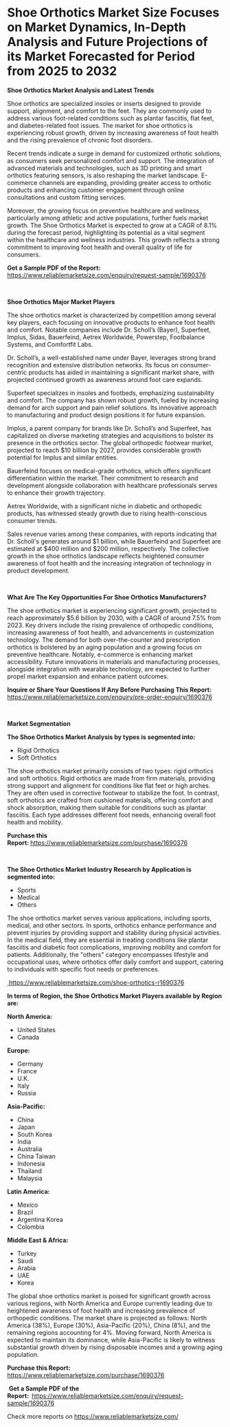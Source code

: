 <p><h1>Shoe Orthotics Market Size Focuses on Market Dynamics, In-Depth Analysis and Future Projections of its Market Forecasted for Period from 2025 to 2032</h1></p><p><strong>Shoe Orthotics Market Analysis and Latest Trends</strong></p>
<p><p>Shoe orthotics are specialized insoles or inserts designed to provide support, alignment, and comfort to the feet. They are commonly used to address various foot-related conditions such as plantar fasciitis, flat feet, and diabetes-related foot issues. The market for shoe orthotics is experiencing robust growth, driven by increasing awareness of foot health and the rising prevalence of chronic foot disorders.</p><p>Recent trends indicate a surge in demand for customized orthotic solutions, as consumers seek personalized comfort and support. The integration of advanced materials and technologies, such as 3D printing and smart orthotics featuring sensors, is also reshaping the market landscape. E-commerce channels are expanding, providing greater access to orthotic products and enhancing customer engagement through online consultations and custom fitting services. </p><p>Moreover, the growing focus on preventive healthcare and wellness, particularly among athletic and active populations, further fuels market growth. The Shoe Orthotics Market is expected to grow at a CAGR of 8.1% during the forecast period, highlighting its potential as a vital segment within the healthcare and wellness industries. This growth reflects a strong commitment to improving foot health and overall quality of life for consumers.</p></p>
<p><strong>Get a Sample PDF of the Report:&nbsp;</strong> <a href="https://www.reliablemarketsize.com/enquiry/request-sample/1690376?utm_campaign=2015&utm_medium=2&utm_source=Github&utm_content=ia&utm_term=08022025&utm_id=shoe-orthotics">https://www.reliablemarketsize.com/enquiry/request-sample/1690376</a></p>
<p>&nbsp;</p>
<p><strong>Shoe Orthotics Major Market Players</strong></p>
<p><p>The shoe orthotics market is characterized by competition among several key players, each focusing on innovative products to enhance foot health and comfort. Notable companies include Dr. Scholl’s (Bayer), Superfeet, Implus, Sidas, Bauerfeind, Aetrex Worldwide, Powerstep, Footbalance Systems, and Comfortfit Labs.</p><p>Dr. Scholl’s, a well-established name under Bayer, leverages strong brand recognition and extensive distribution networks. Its focus on consumer-centric products has aided in maintaining a significant market share, with projected continued growth as awareness around foot care expands.</p><p>Superfeet specializes in insoles and footbeds, emphasizing sustainability and comfort. The company has shown robust growth, fueled by increasing demand for arch support and pain relief solutions. Its innovative approach to manufacturing and product design positions it for future expansion.</p><p>Implus, a parent company for brands like Dr. Scholl’s and Superfeet, has capitalized on diverse marketing strategies and acquisitions to bolster its presence in the orthotics sector. The global orthopedic footwear market, projected to reach $10 billion by 2027, provides considerable growth potential for Implus and similar entities.</p><p>Bauerfeind focuses on medical-grade orthotics, which offers significant differentiation within the market. Their commitment to research and development alongside collaboration with healthcare professionals serves to enhance their growth trajectory. </p><p>Aetrex Worldwide, with a significant niche in diabetic and orthopedic products, has witnessed steady growth due to rising health-conscious consumer trends. </p><p>Sales revenue varies among these companies, with reports indicating that Dr. Scholl's generates around $1 billion, while Bauerfeind and Superfeet are estimated at $400 million and $200 million, respectively. The collective growth in the shoe orthotics landscape reflects heightened consumer awareness of foot health and the increasing integration of technology in product development.</p></p>
<p>&nbsp;</p>
<p><strong>What Are The Key Opportunities For Shoe Orthotics Manufacturers?</strong></p>
<p><p>The shoe orthotics market is experiencing significant growth, projected to reach approximately $5.6 billion by 2030, with a CAGR of around 7.5% from 2023. Key drivers include the rising prevalence of orthopedic conditions, increasing awareness of foot health, and advancements in customization technology. The demand for both over-the-counter and prescription orthotics is bolstered by an aging population and a growing focus on preventive healthcare. Notably, e-commerce is enhancing market accessibility. Future innovations in materials and manufacturing processes, alongside integration with wearable technology, are expected to further propel market expansion and enhance patient outcomes.</p></p>
<p><strong>Inquire or Share Your Questions If Any Before Purchasing This Report:</strong> <a href="https://www.reliablemarketsize.com/enquiry/pre-order-enquiry/1690376?utm_campaign=2015&utm_medium=2&utm_source=Github&utm_content=ia&utm_term=08022025&utm_id=shoe-orthotics">https://www.reliablemarketsize.com/enquiry/pre-order-enquiry/1690376</a></p>
<p>&nbsp;</p>
<p><strong>Market Segmentation</strong></p>
<p><strong>The Shoe Orthotics Market Analysis by types is segmented into:</strong></p>
<p><ul><li>Rigid Orthotics</li><li>Soft Orthotics</li></ul></p>
<p><p>The shoe orthotics market primarily consists of two types: rigid orthotics and soft orthotics. Rigid orthotics are made from firm materials, providing strong support and alignment for conditions like flat feet or high arches. They are often used in corrective footwear to stabilize the foot. In contrast, soft orthotics are crafted from cushioned materials, offering comfort and shock absorption, making them suitable for conditions such as plantar fasciitis. Each type addresses different foot needs, enhancing overall foot health and mobility.</p></p>
<p><strong>Purchase this Report:&nbsp;</strong><a href="https://www.reliablemarketsize.com/purchase/1690376?utm_campaign=2015&utm_medium=2&utm_source=Github&utm_content=ia&utm_term=08022025&utm_id=shoe-orthotics">https://www.reliablemarketsize.com/purchase/1690376</a></p>
<p>&nbsp;</p>
<p><strong>The Shoe Orthotics Market Industry Research by Application is segmented into:</strong></p>
<p><ul><li>Sports</li><li>Medical</li><li>Others</li></ul></p>
<p><p>The shoe orthotics market serves various applications, including sports, medical, and other sectors. In sports, orthotics enhance performance and prevent injuries by providing support and stability during physical activities. In the medical field, they are essential in treating conditions like plantar fasciitis and diabetic foot complications, improving mobility and comfort for patients. Additionally, the "others" category encompasses lifestyle and occupational uses, where orthotics offer daily comfort and support, catering to individuals with specific foot needs or preferences.</p></p>
<p><a href="https://www.reliablemarketsize.com/shoe-orthotics-r1690376?utm_campaign=2015&utm_medium=2&utm_source=Github&utm_content=ia&utm_term=08022025&utm_id=shoe-orthotics">&nbsp;https://www.reliablemarketsize.com/shoe-orthotics-r1690376</a></p>
<p><strong>In terms of Region, the Shoe Orthotics Market Players available by Region are:</strong></p>
<p>
    <p> <strong> North America: </strong>
        <ul>
            <li>United States</li>
            <li>Canada</li>
        </ul>
        </p> 
    <p> <strong> Europe: </strong>
        <ul>
            <li>Germany</li>
            <li>France</li>
            <li>U.K.</li>
            <li>Italy</li>
            <li>Russia</li>
        </ul>
        </p> 
    <p> <strong> Asia-Pacific: </strong>
        <ul>
            <li>China</li>
            <li>Japan</li>
            <li>South Korea</li>
            <li>India</li>
            <li>Australia</li>
            <li>China Taiwan</li>
            <li>Indonesia</li>
            <li>Thailand</li>
            <li>Malaysia</li>
        </ul>
        </p> 
    <p> <strong> Latin America: </strong>
        <ul>
            <li>Mexico</li>
            <li>Brazil</li>
            <li>Argentina Korea</li>
            <li>Colombia</li>
        </ul>
        </p> 
    <p> <strong> Middle East & Africa: </strong>
        <ul>
            <li>Turkey</li>
            <li>Saudi</li>
            <li>Arabia</li>
            <li>UAE</li>
            <li>Korea</li>
        </ul>
    </p>
    </p>
<p><p>The global shoe orthotics market is poised for significant growth across various regions, with North America and Europe currently leading due to heightened awareness of foot health and increasing prevalence of orthopedic conditions. The market share is projected as follows: North America (38%), Europe (30%), Asia-Pacific (20%), China (8%), and the remaining regions accounting for 4%. Moving forward, North America is expected to maintain its dominance, while Asia-Pacific is likely to witness substantial growth driven by rising disposable incomes and a growing aging population.</p></p>
<p><strong>Purchase this Report: </strong><a href="https://www.reliablemarketsize.com/purchase/1690376?utm_campaign=2015&utm_medium=2&utm_source=Github&utm_content=ia&utm_term=08022025&utm_id=shoe-orthotics">https://www.reliablemarketsize.com/purchase/1690376</a></p>
<p>&nbsp;<strong>Get a Sample PDF of the Report:&nbsp;&nbsp;</strong><a href="https://www.reliablemarketsize.com/enquiry/request-sample/1690376?utm_campaign=2015&utm_medium=2&utm_source=Github&utm_content=ia&utm_term=08022025&utm_id=shoe-orthotics">https://www.reliablemarketsize.com/enquiry/request-sample/1690376</a></p>
<p><strong></strong></p>
<p>Check more reports on <a href="https://www.reliablemarketsize.com/?utm_campaign=2015&utm_medium=2&utm_source=Github&utm_content=ia&utm_term=08022025&utm_id=shoe-orthotics">https://www.reliablemarketsize.com/</a></p>